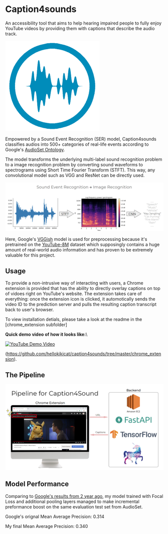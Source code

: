 # Caption4sounds

An accessibility tool that aims to help hearing impaired people to fully enjoy YouTube videos by providing them with captions that describe the audio track.

![alt text](https://github.com/hellokikicat/caption4sounds/blob/master/chrome_extension/caption4sounds/waveform-icon.png?raw=true)

Empowered by a Sound Event Recognition (SER) model, Caption4sounds classifies audios into 500+ categories of real-life events according to Google's [AudioSet Ontology](https://research.google.com/audioset/ontology/index.html).

The model transforms the underlying multi-label sound recognition problem to a image recognition problem by converting sound waveforms to spectrograms using Short Time Fourier Transform (STFT). This way, any convolutional model such as VGG and ResNet can be directly used.

![alt text](https://github.com/hellokikicat/caption4sounds/blob/master/.archived/spectrogram.png?raw=true)

Here, Google's [VGGish](https://ai.google/research/pubs/pub45611) model is used for preprocessing because it's pretrained on the [YouTube-8M](https://research.google.com/youtube8m/) dataset which supposingly contains a huge amount of real-world audio information and has proven to be extremely valuable for this project.


## Usage

To provide a non-intrusive way of interacting with users, a Chrome extension is provided that has the ability to directly overlay captions on top of vidoes right on YouTube's website. The extension takes care of everything: once the extension icon is clicked, it automotically sends the video ID to the prediction server and pulls the resulting caption transcript back to user's browser.

To view installation detials, please take a look at the readme in the [chrome_extension subfolder]


**Quick demo video of how it looks like:**\

[![YouTube Demo Video](https://img.youtube.com/vi/RfPUWhXBAfc/0.jpg)](https://www.youtube.com/watch?v=RfPUWhXBAfc)

(https://github.com/hellokikicat/caption4sounds/tree/master/chrome_extension).

## The Pipeline
![alt text](https://github.com/hellokikicat/caption4sounds/blob/master/.archived/Annotation%202019-06-07%20013558.png?raw=true)

## Model Performance

Comparing to [Google's results from 2 year ago](https://arxiv.org/abs/1609.09430), my model trained with Focal Loss and additional pooling layers managed to make incremental preformance boost on the same evaluation test set from AudioSet.

Google's orignal Mean Average Precision: 0.314

My final Mean Average Precision: 0.340

